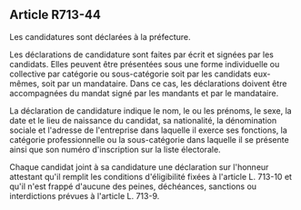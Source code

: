 Article R713-44
----
Les candidatures sont déclarées à la préfecture.

Les déclarations de candidature sont faites par écrit et signées par les
candidats. Elles peuvent être présentées sous une forme individuelle ou
collective par catégorie ou sous-catégorie soit par les candidats eux-mêmes,
soit par un mandataire. Dans ce cas, les déclarations doivent être accompagnées
du mandat signé par les mandants et par le mandataire.

La déclaration de candidature indique le nom, le ou les prénoms, le sexe, la
date et le lieu de naissance du candidat, sa nationalité, la dénomination
sociale et l'adresse de l'entreprise dans laquelle il exerce ses fonctions, la
catégorie professionnelle ou la sous-catégorie dans laquelle il se présente
ainsi que son numéro d'inscription sur la liste électorale.

Chaque candidat joint à sa candidature une déclaration sur l'honneur attestant
qu'il remplit les conditions d'éligibilité fixées à l'article L. 713-10 et qu'il
n'est frappé d'aucune des peines, déchéances, sanctions ou interdictions prévues
à l'article L. 713-9.
